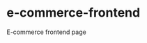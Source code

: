 # e-commerce-frontend
<!-- This is an e-commerce website that stores products in a database and has a back end that provides some API endpoint for the users to communicate with the database... Users can  buy products available in the store and pay money with their bank card... Payment would be received using Stripe -->

E-commerce frontend page

